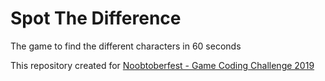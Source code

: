 # Spot The Difference

The game to find the different characters in 60 seconds

This repository created for [Noobtoberfest - Game Coding Challenge 2019](https://github.com/chunza2542/noobtoberfest?fbclid=IwAR34vbxDU_HKKAQrM2lO1hgtt6nQpfS0BtKB_8vZ8zMKQwjEzCfWlf6H1JU)
